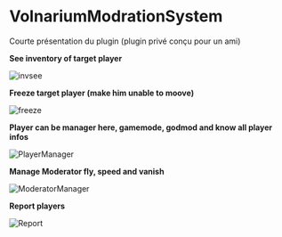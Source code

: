 # VolnariumModrationSystem

Courte présentation du plugin (plugin privé conçu pour un ami)

**See inventory of target player**

![invsee](https://github.com/YuiKiil/VolnariumMod-rationSystem/assets/70489890/fe96bab8-41b1-40dd-ab1c-57f9c1e6eed7)

**Freeze target player (make him unable to moove)**

![freeze](https://github.com/YuiKiil/VolnariumMod-rationSystem/assets/70489890/61734745-ee18-4a15-99c8-d82954414f0e)

**Player can be manager here, gamemode, godmod and know all player infos**

![PlayerManager](https://github.com/YuiKiil/VolnariumMod-rationSystem/assets/70489890/fb4b97d5-691f-43ce-bebe-9b8b3d1c53b8)

**Manage Moderator fly, speed and vanish**

![ModeratorManager](https://github.com/YuiKiil/VolnariumMod-rationSystem/assets/70489890/f19db4c2-c08a-456e-8b02-1f36e33c61cf)

**Report players**

![Report](https://github.com/YuiKiil/VolnariumMod-rationSystem/assets/70489890/2fde461b-9894-4480-9b3d-ec0455bb188f)
